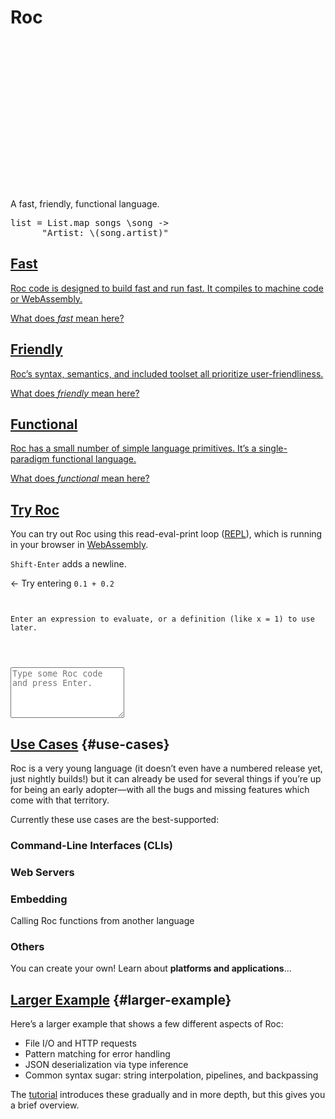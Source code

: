 <div role="presentation" id="homepage-intro-box">
  <h1 id="homepage-h1">Roc</h1>
  <svg id="homepage-logo" aria-labelledby="logo-svg-title logo-svg-desc" width="240" height="240" viewBox="0 0 51 53" fill="none" xmlns="http://www.w3.org/2000/svg">
        <title id="logo-svg-title">The Roc logo</title>
        <desc id="logo-svg-desc">A purple origami bird made of six triangles</desc>
      <path d="M23.6751 22.7086L17.655 53L27.4527 45.2132L26.4673 39.3424L23.6751 22.7086Z" class="logo-dark"/>
      <path d="M37.2438 19.0101L44.0315 26.3689L45 22L45.9665 16.6324L37.2438 19.0101Z" class="logo-light"/>
      <path d="M23.8834 3.21052L0 0L23.6751 22.7086L23.8834 3.21052Z" class="logo-light"/>
      <path d="M44.0315 26.3689L23.6751 22.7086L26.4673 39.3424L44.0315 26.3689Z" class="logo-light"/>
      <path d="M50.5 22L45.9665 16.6324L45 22H50.5Z" class="logo-dark"/>
      <path d="M23.6751 22.7086L44.0315 26.3689L37.2438 19.0101L23.8834 3.21052L23.6751 22.7086Z" class="logo-dark"/>
  </svg>

  <p id="homepage-tagline">A fast, friendly, functional language.</p>

  <!-- This exact sample was chosen for several reasons:

  1. It's plausible to figure out what it's doing even if you don't know the language yet.
  2. It uses a higher-order function, giving a functional first impression.
  3. It shows some things not found in most mainstream languages, e.g. function calls without parens, lambda syntax.
  4. It shows some things not found in most FP languages, e.g. string interpolation, passing a lambda without `<|` or `$`
  5. It's horizontally small enough that it can be read on mobile without a scroll bar or shrinking the font size.
  -->
  <pre id="first-code-sample"><samp class="code-snippet">list <span class="kw">=</span> List<span class="punctuation section">.</span>map songs <span class="kw">\</span>song <span class="kw">-></span>
      <span class="string">"Artist: </span><span class="kw">\(</span>song<span class="punctuation section">.</span>artist<span class="kw">)</span><span class="string">"</span></samp></pre>
</div>

<section class="home-goals-container" aria-label="Roc's Design: Fast, Friendly, Functional">
    <div class="home-goals-column">
        <a href="/wip/fast" class="home-goals-content">
            <h2 class="home-goals-title">Fast</h2>
            <p class="home-goals-description">Roc code is designed to build fast and run fast. <span class="nobreak-on-mobile">It compiles to machine code or WebAssembly.</span></p>
            <p class="home-goals-learn-more">What does <i>fast</i> mean here?</p>
        </a>
    </div>
    <div class="home-goals-column">
        <a href="/wip/friendly" class="home-goals-content">
            <h2 class="home-goals-title">Friendly</h2>
            <p class="home-goals-description">Roc’s syntax, semantics, and included toolset <span class="nobreak-on-mobile">all prioritize user-friendliness.</span></p>
            <p class="home-goals-learn-more">What does <i>friendly</i> mean here?</p>
        </a>
    </div>
    <div class="home-goals-column">
        <a href="/wip/functional" class="home-goals-content">
            <h2 class="home-goals-title">Functional</h2>
            <p class="home-goals-description">
             Roc has a small number of simple language primitives. <span class="nobreak-on-mobile">It’s a single-paradigm functional language.</span></p>
            <p class="home-goals-learn-more">What does <i>functional</i> mean here?</p>
        </a>
    </div>
</section>

<section id="try-roc">
<h2><a href="#try-roc">Try Roc</a></h2>

<div id="homepage-repl-container" role="presentation">
    <div id="repl-description" role="presentation">
        <p>You can try out Roc using this read-eval-print loop (<a href="https://en.wikipedia.org/wiki/Read%E2%80%93eval%E2%80%93print_loop">REPL</a>), which is running in your browser in <a href="https://webassembly.org">WebAssembly</a>.</p>
        <p><code>Shift-Enter</code> adds a newline.</p>
        <p><span id="repl-arrow" role="presentation">←</span> Try entering <code>0.1 + 0.2</code></p>
    </div>
    <div id="repl" role="presentation">
        <code class="history">
          <div id="repl-intro-text">Enter an expression to evaluate, or a definition (like <span class="color-blue">x = 1</span>) to use later.</div>
          <div id="history-text" aria-live="polite"></div>
        </code>
        <div id="source-input-wrapper">
          <textarea aria-label="Enter Roc code here, then press Enter to submit it to the REPL" rows="5" id="source-input" placeholder="Type some Roc code and press Enter."
            onfocus="document.getElementById('repl-arrow').style.display='none';"></textarea>
        </div>
    </div>
</div>
<script type="module" src="/wip/repl.js"></script>
</section>

## [Use Cases](#use-cases) {#use-cases}

Roc is a very young language (it doesn’t even have a numbered release yet, just nightly builds!) but it can already be used for several things if you’re up for being an early adopter—with all the bugs and missing features which come with that territory.

Currently these use cases are the best-supported:

### Command-Line Interfaces (CLIs)

### Web Servers

### Embedding

Calling Roc functions from another language

### Others

You can create your own! Learn about **platforms and applications**...

## [Larger Example](#larger-example) {#larger-example}

Here’s a larger example that shows a few different aspects of Roc:
* File I/O and HTTP requests
* Pattern matching for error handling
* JSON deserialization via type inference
* Common syntax sugar: string interpolation, pipelines, and backpassing

The [tutorial](/tutorial) introduces these gradually and in more depth, but this gives you a brief overview.

<!-- ## More Examples

We have developed a number of smaller code [examples](https://github.com/roc-lang/examples) which demonstrate how to use Roc. These cover a range of topics from basic syntax to more advanced features such as random number generation and using the popular `Task` feature.

## Use cases

-   Tools & Scripts
-   Web (coming soon)
-   Networking & Servers (coming soon)
-   Graphical (coming soon)
-   Scientific (coming soon)
-   Embedded (coming soon)

## Platforms & Applications

TODO provide explanation of platform/application abstraction versus libraries as common in most other languages as this is one of the most unique features of Roc

## Talks and Publications

If you'd like to learn more about Roc check out one of these videos:

*   [Roc at Handmade Seattle](https://media.handmade-seattle.com/roc-lang) - November 12, 2021 (very low-level explanation of how Roc’s compiler makes programs run fast)
*   [Outperforming Imperative with Pure Functional Languages](https://youtu.be/vzfy4EKwG_Y) - October 1, 2021 (about Roc’s runtime performance and optimizer)
*   [A taste of Roc](https://youtu.be/6qzWm_eoUXM) - September 23, 2021 (syntax, application examples)
*   [Roc at the Philly ETE conference](https://youtu.be/cpQwtwVKAfU?t=75) - May 6, 2021 (platforms and applications)
*   [Roc on Zig Showtime](https://youtu.be/FMyyYdFSOHA) - April 24, 2021 (making a platform)
*   [Roc at the Berlin FP Meetup](https://youtu.be/ZnYa99QoznE?t=4790) - September 1, 2020 (overall vision for the language) -->
